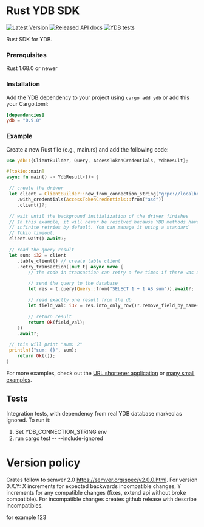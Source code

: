 # Rust YDB SDK
[![Latest Version](https://img.shields.io/crates/v/ydb.svg)](https://crates.io/crates/ydb)
[![Released API docs](https://docs.rs/ydb/badge.svg)](https://docs.rs/ydb)
[![YDB tests](https://github.com/ydb-platform/ydb-rs-sdk/actions/workflows/rust-tests.yml/badge.svg?branch=master&event=schedule)](https://github.com/ydb-platform/ydb-rs-sdk/actions/workflows/rust-tests.yml)

Rust SDK for YDB.

### Prerequisites
Rust 1.68.0 or newer

### Installation
Add the YDB dependency to your project using `cargo add ydb` or add this your Cargo.toml:
```toml
[dependencies]
ydb = "0.9.8"
```

### Example
Create a new Rust file (e.g., main.rs) and add the following code:

```rust
use ydb::{ClientBuilder, Query, AccessTokenCredentials, YdbResult};

#[tokio::main]
async fn main() -> YdbResult<()> {

 // create the driver
 let client = ClientBuilder::new_from_connection_string("grpc://localhost:2136?database=local")?
    .with_credentials(AccessTokenCredentials::from("asd"))
    .client()?;

 // wait until the background initialization of the driver finishes
 // In this example, it will never be resolved because YDB methods have
 // infinite retries by default. You can manage it using a standard
 // Tokio timeout.
 client.wait().await?;

 // read the query result
 let sum: i32 = client
    .table_client() // create table client
    .retry_transaction(|mut t| async move {
        // the code in transaction can retry a few times if there was a retriable error

        // send the query to the database
        let res = t.query(Query::from("SELECT 1 + 1 AS sum")).await?;

        // read exactly one result from the db
        let field_val: i32 = res.into_only_row()?.remove_field_by_name("sum")?.try_into()?;

        // return result
        return Ok(field_val);
    })
    .await?;

 // this will print "sum: 2"
 println!("sum: {}", sum);
    return Ok(());
}
```

For more examples, check out the [URL shortener application](https://github.com/ydb-platform/ydb-rs-sdk/tree/master/ydb-example-urlshortener) or [many small examples](https://github.com/ydb-platform/ydb-rs-sdk/tree/master/ydb/examples).

## Tests

Integration tests, with dependency from real YDB database marked as ignored.
To run it:
1. Set YDB_CONNECTION_STRING env
2. run cargo test -- --include-ignored

# Version policy

Crates follow to semver 2.0 https://semver.org/spec/v2.0.0.html.
For version 0.X.Y: X increments for expected backwards incompatible changes, Y increments for any compatible changes (fixes, extend api without broke compatible).
For incompatible changes creates github release with describe incompatibles.

for example 123
